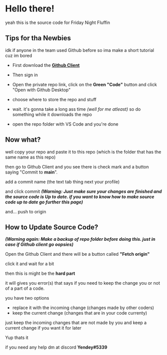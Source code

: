 # Hello there!

yeah this is the source code for Friday Night Fluffin


## Tips for tha Newbies

idk if anyone in the team used Github before so ima make a short tutorial cuz im bored


* First download the [**Github Client**](https://desktop.github.com/)

* Then sign in 

* Open the private repo link, click on the **Green "Code"** button and click "Open with Github Desktop"

* choose where to store the repo and stuff

* wait. it's gonna take a long ass time *(well for me atleast)* so do something while it downloads the repo

* open the repo folder with VS Code and you're done

## Now what?

well copy your repo and paste it to this repo (which is the folder that has the same name as this repo)

then go to Github Client and you see there is check mark and a button saying "Commit to **main**". 

add a commit name (the text tab thing next your profile)

and click commit ***(Warning: Just make sure your changes are finished and the source code is Up to date. if you want to know how to make source code up to date go further this page)***

and... push to origin

## How to Update Source Code?

***(Warning again: Make a backup of repo folder before doing this. just in case if Github client go oopsies)***

Open the Github Client and there will be a button called **"Fetch origin"** 

click it and wait for a bit

then this is might be the **hard part**

it will gives you error(s) that says if you need to keep the change you or not of a part of a code.

you have two options

* replace it with the incoming change (changes made by other coders)
* keep the current change (changes that are in your code currenty)

just keep the incoming changes that are not made by you and keep a current change if you want it for later

Yup thats it

if you need any help dm at discord **Yendey#5339**